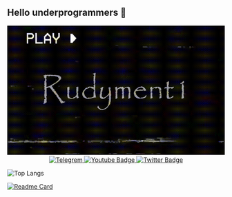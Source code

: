 ## Hello underprogrammers 👋

<div id="Gif" align="center">  
  <img src="fotor-video_remover_object-preview-20240912211719.gif" width="550" height="300"/>
</div>

<div id="badges" align="center">
  <a href="@l865492">
    <img src="https://img.shields.io/badge/Telegram-blue?style=for-the-badge&logo=Telegram&logoColor=white" alt="Telegrem"/>
  </a>
  <a href="your-youtube-URL">
    <img src="https://img.shields.io/badge/YouTube-red?style=for-the-badge&logo=youtube&logoColor=white" alt="Youtube Badge"/>
  </a>
  <a href="your-twitter-URL">
    <img src="https://img.shields.io/badge/Twitter-blue?style=for-the-badge&logo=twitter&logoColor=white" alt="Twitter Badge"/>
  </a>
</div>

![Top Langs](https://github-readme-stats.vercel.app/api/top-langs/?username=Rudyment1)

[![Readme Card](https://github-readme-stats.vercel.app/api/pin/?username=anuraghazra&repo=github-readme-stats)](https://github.com/anuraghazra/github-readme-stats)

